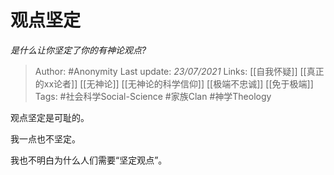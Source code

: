 # 观点坚定
*是什么让你坚定了你的有神论观点?*

> Author: #Anonymity
Last update: *23/07/2021* 
Links: [[自我怀疑]] [[真正的xx论者]] [[无神论]] [[无神论的科学信仰]] [[极端不忠诚]] [[免于极端]]
Tags: #社会科学Social-Science #家族Clan #神学Theology 

 
观点坚定是可耻的。

我一点也不坚定。

我也不明白为什么人们需要“坚定观点”。



